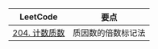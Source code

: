 |LeetCode|要点|
|------------------------|------------------------|
|[204. 计数质数][github-leetcode-0204]|质因数的倍数标记法|




[github-leetcode-0204]: ../../0204.%20Count%20Primes/0204_countPrimes.h